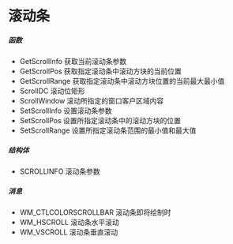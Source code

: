 # 滚动条
##### 函数
- GetScrollInfo 获取当前滚动条参数
- GetScrollPos 获取指定滚动条中滚动方块的当前位置
- GetScrollRange 获取指定滚动条中滚动方块位置的当前最大最小值
- ScrollDC 滚动位矩形
- ScrollWindow 滚动所指定的窗口客户区域内容
- SetScrollInfo 设置滚动条参数
- SetScrollPos 设置所指定滚动条中的滚动方块的位置
- SetScrollRange 设置所指定滚动条范围的最小值和最大值

##### 结构体
- SCROLLINFO 滚动条参数

##### 消息
- WM_CTLCOLORSCROLLBAR 滚动条即将绘制时
- WM_HSCROLL 滚动条水平滚动
- WM_VSCROLL 滚动条垂直滚动